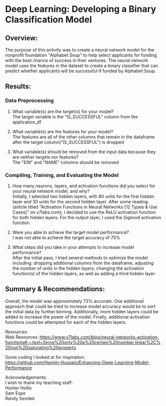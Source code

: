 # Deep Learning: Developing a Binary Classification Model

## Overview:

The purpose of this activity was to create a neural network model for the nonprofit foundation "Alphabet Soup" to help select applicants for funding with the best chance of success in their ventures. The neural network model uses the features in the dataset to create a binary classifier that can predict whether applicants will be successful if funded by Alphabet Soup.

## Results:

### Data Preprocessing
1. What variable(s) are the target(s) for your model?<br/>
The target variable is the "IS_SUCCESSFUL" column from the application_df
   
2. What variable(s) are the features for your model?<br/>
The features are all of the other columns that remain in the dataframe after the target column("IS_SUCCESSFUL") is dropped
 
3. What variable(s) should be removed from the input data because they are neither targets nor features?<br/>
The "EIN" and "NAME" columns should be removed

### Compiling, Training, and Evaluating the Model
1. How many neurons, layers, and activation functions did you select for your neural network model, and why?<br/>
Initially, I selected two hidden layers, with 80 units for the first hidden layer and 30 units for the second hidden layer. After some reading (article titled "Activation Functions in Neural Networks [12 Types & Use Cases]" on v7labs.com), I decided to use the ReLU activation function for both hidden layers. For the output layer, I used the Sigmoid activation function.
   
2. Were you able to achieve the target model performance?<br/>
I was not able to achieve the target accuracy of 75%
   
3. What steps did you take in your attempts to increase model performance?<br/>
After the initial pass, I tried several methods to optimize the model including: dropping additional columns from the dataframe, adjusting the number of units in the hidden layers, changing the activation             function(s) of the hidden layers, as well as adding a third hidden layer.
   
## Summary & Recommendations:
Overall, the model was approximately 73% accurate. One additional approach that could be tried to increase model accuracy would be to sort the initial data by further binning. Additionally, more hidden layers could be added to increase the power of the model. Finally, additional activation functions could be attempted for each of the hidden layers.

Resources:  
Web Resources:
https://www.v7labs.com/blog/neural-networks-activation-functions#:~:text=Since%20only%20a%20certain%20number,linear%2C%20non%2Dsaturating%20property.

Some coding I looked at for inspiration:  
https://github.com/Hamim-Hussain/Enhancing-Deep-Learning-Model-Performance

Acknowledgements:  
I wish to thank my teaching staff:  
Hunter Hollis  
Sam Espe  
Randy Sendek

